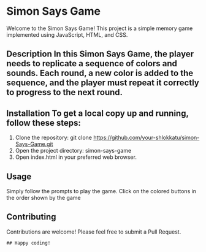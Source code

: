 # Simon Says Game 
Welcome to the Simon Says Game! This project is a simple memory game implemented using JavaScript, HTML, and CSS. 

## Description In this Simon Says Game, the player needs to replicate a sequence of colors and sounds. Each round, a new color is added to the sequence, and the player must repeat it correctly to progress to the next round.

## Installation To get a local copy up and running, follow these steps: 
1. Clone the repository:
     git clone https://github.com/your-shlokkatu/simon-Says-Game.git
2. Open the project directory:
     simon-says-game
3. Open index.html in your preferred web browser.
  
## Usage
Simply follow the prompts to play the game. Click on the colored buttons in the order shown by the game

## Contributing
Contributions are welcome! Please feel free to submit a Pull Request.


    ## Happy coding!
